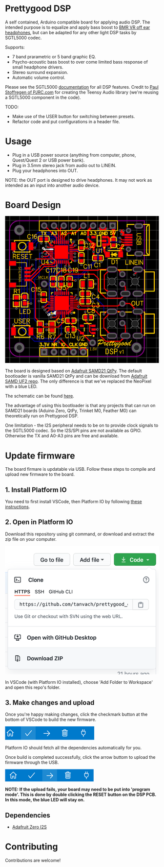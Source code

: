 # Prettygood DSP

A self contained, Arduino compatible board for applying audio DSP. The intended purpose is to equalize and apply bass boost to [BMR VR off ear headphones](https://prettygood3d.com/post/999028410814/quest-2-off-ear-bmr-v01), but can be adapted for any other light DSP tasks by SGTL5000 codec.

Supports:
-   7 band prarametric or 5 band graphic EQ.
-   Psycho-acoustic bass boost to over come limited bass response of small headphone drivers.
-   Stereo surround expansion.
-   Automatic volume control.

Please see the SGTL5000 [documentation](https://www.pjrc.com/teensy/SGTL5000.pdf) for all DSP features. Credit to [Paul Stoffregen of PJRC.com](https://github.com/PaulStoffregen/Audio) for creating the Teensy Audio library (we're reusing a SGTL5000 component in the code).

TODO:
-   Make use of the USER button for switching between presets.
-   Refactor code and put configurations in a header file.

# Usage
- Plug in a USB power source (anything from computer, phone, Quest/Quest 2 or USB power bank).
- Plug in 3.5mm stereo jack from audio out to LINEIN.
- Plug your headphones into OUT.

NOTE: the OUT port is designed to drive headphones. It may not work as intended as an input into another audio device.

# Board Design
![Board Layout](board/board_layout_v1.png)

The board is designed based on [Adafruit SAMD21 QtPy](https://learn.adafruit.com/adafruit-qt-py). The default bootloader is vanilla SAMD21 QtPy and can be download from [Adafruit SAMD UF2 repo](https://github.com/adafruit/uf2-samdx1/releases). The only difference is that we've replaced the NeoPixel with a blue LED.

The schematic can be found [here](board/schematic_v1.pdf).

The advantage of using this bootloader is that any projects that can run on SAMD21 boards (Aduino Zero, QtPy, Trinket M0, Feather M0) can theoretically run on Prettygood DSP.

One limitation - the I2S peripheral needs to be on to provide clock signals to the SGTL5000 codec. So the I2S/SPI pins are not available as GPIO. Otherwise the TX and A0-A3 pins are free and available.

# Update firmware
The board firmare is updatable via USB. Follow these steps to compile and upload new firmware to the board.

## 1. Install Platform IO
You need to first install VSCode, then Platform IO by following [these instructions](https://platformio.org/install/ide?install=vscode).

## 2. Open in Platform IO
Download this repository using git command, or download and extract the zip file on your computer.

![download](images/download_button.png)

In VSCode (with Platform IO installed), choose 'Add Folder to Workspace' and open this repo's folder.

## 3. Make changes and upload
Once you're happy making changes, click the checkmark button at the bottom of VSCode to build the new firmware.

![build](images/build_button.png)

Platform IO should fetch all the dependencies automatically for you.

Once build is completed successfully, click the arrow buttom to upload the firmware through the USB.

![upload](images/upload_button.png)

**NOTE: If the upload fails, your board may need to be put into 'program mode'. This is done by double clicking the RESET button on the DSP PCB. In this mode, the blue LED will stay on.**


## Dependencies
 * [Adafruit Zero I2S](https://www.arduino.cc/reference/en/libraries/adafruit-zero-i2s-library/)

# Contributing
Contributions are welcome!

